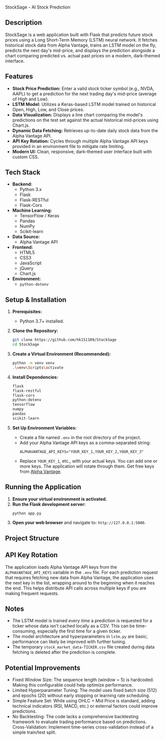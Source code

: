 StockSage - AI Stock Prediction

## Description

StockSage is a web application built with Flask that predicts future stock prices using a Long Short-Term Memory (LSTM) neural network. It fetches historical stock data from Alpha Vantage, trains an LSTM model on the fly, predicts the next day's mid-price, and displays the prediction alongside a chart comparing predicted vs. actual past prices on a modern, dark-themed interface.

## Features

* **Stock Price Prediction:** Enter a valid stock ticker symbol (e.g., NVDA, AAPL) to get a prediction for the next trading day's mid-price (average of High and Low).
* **LSTM Model:** Utilizes a Keras-based LSTM model trained on historical Open, High, Low, and Close prices.
* **Data Visualization:** Displays a line chart comparing the model's predictions on the test set against the actual historical mid-prices using Chart.js.
* **Dynamic Data Fetching:** Retrieves up-to-date daily stock data from the Alpha Vantage API.
* **API Key Rotation:** Cycles through multiple Alpha Vantage API keys provided in an environment file to mitigate rate limiting.
* **Modern UI:** Clean, responsive, dark-themed user interface built with custom CSS.

## Tech Stack

* **Backend:**
    * Python 3.x
    * Flask
    * Flask-RESTful
    * Flask-Cors
* **Machine Learning:**
    * TensorFlow / Keras
    * Pandas
    * NumPy
    * Scikit-learn
* **Data Source:**
    * Alpha Vantage API
* **Frontend:**
    * HTML5
    * CSS3
    * JavaScript
    * jQuery
    * Chart.js
* **Environment:**
    * `python-dotenv`

## Setup & Installation

1.  **Prerequisites:**
    * Python 3.7+ installed.

2.  **Clone the Repository:**
    ```bash
    git clone https://github.com/hk151109/StockSage
    cd StockSage
    ```

3.  **Create a Virtual Environment (Recommended):**
    ```bash
    python -m venv venv
    .\venv\Scripts\activate
    ```

4.  **Install Dependencies:**
    ```txt
    flask
    flask-restful
    flask-cors
    python-dotenv
    tensorflow
    numpy
    pandas
    scikit-learn
    ```

5.  **Set Up Environment Variables:**
    * Create a file named `.env` in the root directory of the project.
    * Add your Alpha Vantage API keys as a comma-separated string:
        ```dotenv
        ALPHAVANTAGE_API_KEYS="YOUR_KEY_1,YOUR_KEY_2,YOUR_KEY_3"
        ```
    * Replace `YOUR_KEY_1`, etc., with your actual keys. You can add one or more keys. The application will rotate through them. Get free keys from [Alpha Vantage](https://www.alphavantage.co/support/#api-key).

## Running the Application

1.  **Ensure your virtual environment is activated.**
2.  **Run the Flask development server:**
    ```bash
    python app.py
    ```
3.  **Open your web browser** and navigate to: `http://127.0.0.1:5000`.

## Project Structure


## API Key Rotation

The application loads Alpha Vantage API keys from the `ALPHAVANTAGE_API_KEYS` variable in the `.env` file. For each prediction request that requires fetching new data from Alpha Vantage, the application uses the next key in the list, wrapping around to the beginning when it reaches the end. This helps distribute API calls across multiple keys if you are making frequent requests.

## Notes

* The LSTM model is trained *every time* a prediction is requested for a ticker whose data isn't cached locally as a CSV. This can be time-consuming, especially the first time for a given ticker.
* The model architecture and hyperparameters in `lstm.py` are basic; performance can likely be improved with further tuning.
* The temporary `stock_market_data-TICKER.csv` file created during data fetching is deleted after the prediction is complete.


## Potential Improvements

* Fixed Window Size: The sequence length (window = 5) is hardcoded. Making this configurable could help optimize performance.
* Limited Hyperparameter Tuning: The model uses fixed batch size (512) and epochs (20) without early stopping or learning rate scheduling.
* Simple Feature Set: While using OHLC + Mid Price is standard, adding technical indicators (RSI, MACD, etc.) or external factors could improve predictions.
* No Backtesting: The code lacks a comprehensive backtesting framework to evaluate trading performance based on predictions. Cross-Validation: Implement time-series cross-validation instead of a simple train/test split.

